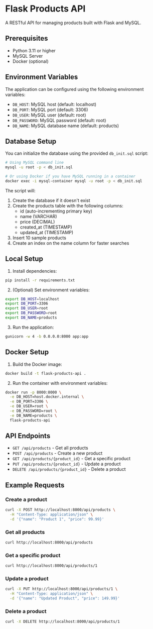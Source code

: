 # Flask Products API

A RESTful API for managing products built with Flask and MySQL.

## Prerequisites

- Python 3.11 or higher
- MySQL Server
- Docker (optional)

## Environment Variables

The application can be configured using the following environment variables:

- `DB_HOST`: MySQL host (default: localhost)
- `DB_PORT`: MySQL port (default: 3306)
- `DB_USER`: MySQL user (default: root)
- `DB_PASSWORD`: MySQL password (default: root)
- `DB_NAME`: MySQL database name (default: products)

## Database Setup

You can initialize the database using the provided `db_init.sql` script:

```bash
# Using MySQL command line
mysql -u root -p < db_init.sql

# Or using Docker if you have MySQL running in a container
docker exec -i mysql-container mysql -u root -p < db_init.sql
```

The script will:

1. Create the database if it doesn't exist
2. Create the products table with the following columns:
   - id (auto-incrementing primary key)
   - name (VARCHAR)
   - price (DECIMAL)
   - created_at (TIMESTAMP)
   - updated_at (TIMESTAMP)
3. Insert 10 sample products
4. Create an index on the name column for faster searches

## Local Setup

1. Install dependencies:

```bash
pip install -r requirements.txt
```

2. (Optional) Set environment variables:

```bash
export DB_HOST=localhost
export DB_PORT=3306
export DB_USER=root
export DB_PASSWORD=root
export DB_NAME=products
```

3. Run the application:

```bash
gunicorn -w 4 -b 0.0.0.0:8000 app:app
```

## Docker Setup

1. Build the Docker image:

```bash
docker build -t flask-products-api .
```

2. Run the container with environment variables:

```bash
docker run -p 8000:8000 \
  -e DB_HOST=host.docker.internal \
  -e DB_PORT=3306 \
  -e DB_USER=root \
  -e DB_PASSWORD=root \
  -e DB_NAME=products \
  flask-products-api
```

## API Endpoints

- `GET /api/products` - Get all products
- `POST /api/products` - Create a new product
- `GET /api/products/{product_id}` - Get a specific product
- `PUT /api/products/{product_id}` - Update a product
- `DELETE /api/products/{product_id}` - Delete a product

## Example Requests

### Create a product

```bash
curl -X POST http://localhost:8000/api/products \
  -H "Content-Type: application/json" \
  -d '{"name": "Product 1", "price": 99.99}'
```

### Get all products

```bash
curl http://localhost:8000/api/products
```

### Get a specific product

```bash
curl http://localhost:8000/api/products/1
```

### Update a product

```bash
curl -X PUT http://localhost:8000/api/products/1 \
  -H "Content-Type: application/json" \
  -d '{"name": "Updated Product", "price": 149.99}'
```

### Delete a product

```bash
curl -X DELETE http://localhost:8000/api/products/1
```

